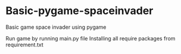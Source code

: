 # Basic-pygame-spaceinvader
Basic game space invader using pygame

Run game by running main.py file
Installing all require packages from requirement.txt 
	
